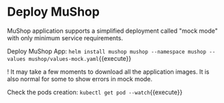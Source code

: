 # Deploy MuShop

MuShop application supports a simplified deployment called "mock mode" with only minimum service requirements.

Deploy MuShop App:
`helm install mushop mushop --namespace mushop --values mushop/values-mock.yaml`{{execute}}

! It may take a few moments to download all the application images. It is also normal for some to show errors in mock mode.

Check the pods creation:
`kubectl get pod --watch`{{execute}}
